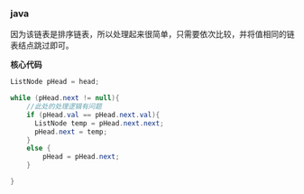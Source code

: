 ### java

因为该链表是排序链表，所以处理起来很简单，只需要依次比较，并将值相同的链表结点跳过即可。

**核心代码**
```java
ListNode pHead = head;

while (pHead.next != null){
	//此处的处理逻辑有问题
	if (pHead.val == pHead.next.val){
	  ListNode temp = pHead.next.next;
	  pHead.next = temp;
	}
	else {
		pHead = pHead.next;
	}

}
```